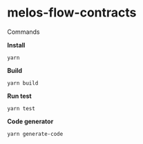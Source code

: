 # melos-flow-contracts

Commands

**Install**

```
yarn
```

**Build**

```
yarn build
```

**Run test**

```
yarn test
```

**Code generator**

```
yarn generate-code
```
